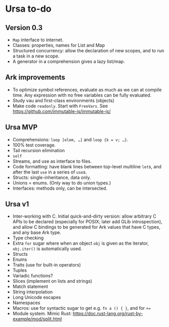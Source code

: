 # Ursa to-do

## Version 0.3

* `Map` interface to internet.
* Classes: properties, names for List and Map
* Structured concurrency: allow the declaration of new scopes, and to run a task in a new scope.
* A generator in a comprehension gives a lazy list/map.

## Ark improvements

* To optimize symbol references, evaluate as much as we can at compile time.
  Any expression with no free variables can be fully evaluated.
* Study vau and first-class environments (objects)
* Make code `readonly`. Start with `FreeVars`.
  See https://github.com/immutable-js/immutable-js/

## Ursa MVP

* Comprehensions: `loop [elem, …]` and `loop {k = v; …}`.
* 100% test coverage.
* Tail recursion elimination
* `self`
* Streams, and use as interface to files.
* Code formatting: have blank lines between top-level multiline `let`s, and
  after the last `use` in a series of `use`s.
* Structs: single-inheritance, data only.
* Unions = enums. (Only way to do union types.)
* Interfaces: methods only, can be intersected.

## Ursa v1

* Inter-working with C. Initial quick-and-dirty version: allow arbitrary C
  APIs to be declared (especially for POSIX; later add GLib introspection),
  and allow C bindings to be generated for Ark values that have C types, and
  any base Ark type.
* Type checking
* Extra `for` sugar where when an object `obj` is given as the iterator,
  `obj.iter()` is automatically used.
* Structs
* Enums
* Traits (use for built-in operators)
* Tuples
* Variadic functions?
* Slices (implement on lists and strings)
* Match statement
* String interpolation
* Long Unicode escapes
* Namespaces
* Macros: use for syntactic sugar to get e.g. `fn a () { }`, and for `+=`
* Module system. Mimic Rust: https://doc.rust-lang.org/rust-by-example/mod/split.html
